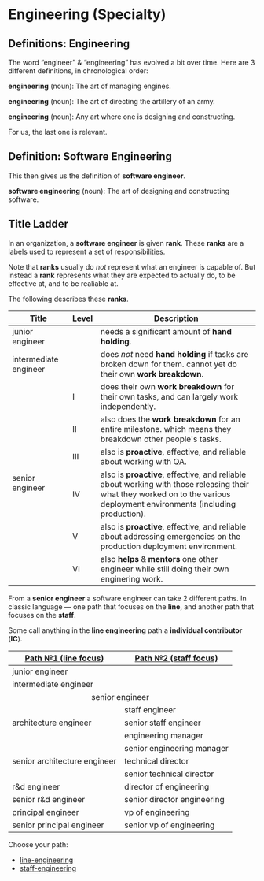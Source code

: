 # Engineering (Specialty)

## Definitions: Engineering

The word “engineer” & “engineering” has evolved a bit over time.
Here are 3 different definitions, in chronological order:

**engineering** (noun): The art of managing engines.

**engineering** (noun): The art of directing the artillery of an army.

**engineering** (noun): Any art where one is designing and constructing.

For us, the last one is relevant.

## Definition: Software Engineering

This then gives us the definition of **software engineer**.

**software engineering** (noun): The art of designing and constructing software.

## Title Ladder

In an organization, a **software engineer** is given **rank**.
These **ranks** are a labels used to represent a set of responsibilities.

Note that **ranks** usually do _not_ represent what an engineer is capable of.
But instead a **rank** represents what they are expected to actually do, to be effective at, and to be realiable at.

The following describes these **ranks**.

<table>
	<thead>
		<tr>
			<th>Title</th>
			<th>Level</th>
			<th>Description</th>
		</td>
	</thead>
	<tbody>
		<tr>
			<td>junior engineer</td>
			<td></td>
			<td>needs a significant amount of <strong>hand holding</strong>.</td>
		</tr>
		<tr>
			<td>intermediate engineer</td>
			<td></td>
			<td>does <em>not</em> need <strong>hand holding</strong> if tasks are broken down for them. cannot yet do their own <strong>work breakdown</strong>.</td>
		</tr>
		<tr>
			<td rowspan="6">senior engineer</td>
			<td>Ⅰ</td>
			<td>does their own <strong>work breakdown</strong> for their own tasks, and can largely work independently.</td>
		</tr>
		<tr>
			<td>Ⅱ</td>
			<td>also does the <strong>work breakdown</strong> for an entire milestone. which means they breakdown other people's tasks.</td>
		</tr>
		<tr>
			<td>Ⅲ</td>
			<td>also is <strong>proactive</strong>, effective, and reliable about working with QA.</td>
		</tr>
		<tr>
			<td>Ⅳ</td>
			<td>also is <strong>proactive</strong>, effective, and reliable about working with those releasing their what they worked on to the various deployment environments (including production).</td>
		</tr>
		<tr>
			<td>Ⅴ</td>
			<td>also is <strong>proactive</strong>, effective, and reliable about addressing emergencies on the production deployment environment.</td>
		</tr>
		<tr>
			<td>Ⅵ</td>
			<td>also <strong>helps</strong> & <strong>mentors</strong> one other engineer while still doing their own enginering work.</td>
		</tr>
	</tbody>
</table>

From a **senior engineer** a software engineer can take 2 different paths.
In classic language — one path that focuses on the **line**, and another path that focuses on the **staff**.

Some call anything in the **line engineering** path a **individual contributor** (**IC**).

<table>
	<thead>
		<tr>
			<th><a href="../line-engineering/README.md">Path №1 (<strong>line</strong> focus)</a></th>
			<th><a href="../staff-engineering/README.md">Path №2 (<strong>staff</strong> focus)</a></th>
		</tr>
	</thead>
	<tbody>
		<tr>
			<td>junior engineer</td>
			<td></td>
		</tr>
		<tr>
			<td>intermediate engineer</td>
			<td></td>
		</tr>
		<tr>
			<td colspan="2" align="center">senior engineer</td>
		</tr>
		<tr>
			<td rowspan="3">architecture engineer</td>
			<td>staff engineer</td>
		</tr>
		<tr>
			<td>senior staff engineer</td>
		</tr>
		<tr>
			<td>engineering manager</td>
		</tr>
		<tr>
			<td rowspan="3">senior architecture engineer</td>
			<td>senior engineering manager</td>
		</tr>
		<tr>
			<td>technical director</td>
		</tr>
		<tr>
			<td>senior technical director</td>
		</tr>
		<tr>
			<td>r&d engineer</td>
			<td>director of engineering</td>
		</tr>
		<tr>
			<td>senior r&d engineer</td>
			<td>senior director engineering</td>
		</tr>
		<tr>
			<td>principal engineer</td>
			<td>vp of engineering</td>
		</tr>
		<tr>
			<td>senior principal engineer</td>
			<td>senior vp of engineering</td>
		</tr>
	</tbody>
</table>

Choose your path:

* [line-engineering](../line-engineering/README.md)
* [staff-engineering](../staff-engineering/README.md)
